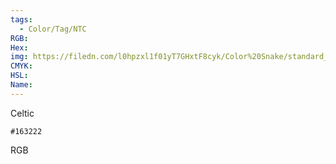 ```yaml
---
tags:
  - Color/Tag/NTC
RGB:
Hex:
img: https://filedn.com/l0hpzxl1f01yT7GHxtF8cyk/Color%20Snake/standard_csv_to_svg/%23/163222.svg
CMYK:
HSL:
Name:
---
```

Celtic
```palette
#163222
```
RGB
